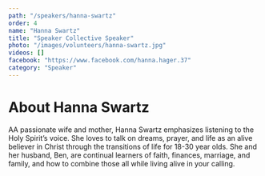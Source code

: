 ```yaml
---
path: "/speakers/hanna-swartz"
order: 4
name: "Hanna Swartz"
title: "Speaker Collective Speaker"
photo: "/images/volunteers/hanna-swartz.jpg"
videos: []
facebook: "https://www.facebook.com/hanna.hager.37"
category: "Speaker"
---
```


# About Hanna Swartz

AA passionate wife and mother, Hanna Swartz emphasizes listening to the Holy Spirit’s voice. She loves to talk on dreams, prayer, and life as an alive believer in Christ through the transitions of life for 18-30 year olds. She and her husband, Ben, are continual learners of faith, finances, marriage, and family, and how to combine those all while living alive in your calling.